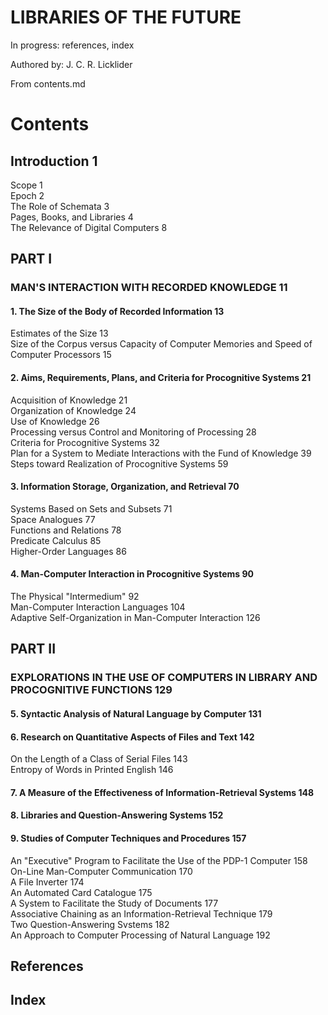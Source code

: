 # LIBRARIES OF THE FUTURE

In progress: references, index

Authored by: J. C. R. Licklider  

From contents.md

# Contents

## Introduction 1
Scope 1  
Epoch 2  
The Role of Schemata 3  
Pages, Books, and Libraries 4  
The Relevance of Digital Computers 8  

## PART I
### MAN'S INTERACTION WITH RECORDED KNOWLEDGE 11
#### 1. The Size of the Body of Recorded Information 13
Estimates of the Size 13  
Size of the Corpus versus Capacity of Computer Memories and Speed of Computer Processors 15  
#### 2. Aims, Requirements, Plans, and Criteria for Procognitive Systems 21
Acquisition of Knowledge 21  
Organization of Knowledge 24  
Use of Knowledge 26  
Processing versus Control and Monitoring of Processing 28  
Criteria for Procognitive Systems 32  
Plan for a System to Mediate Interactions with the Fund of Knowledge 39  
Steps toward Realization of Procognitive Systems 59  
#### 3. Information Storage, Organization, and Retrieval 70
Systems Based on Sets and Subsets 71  
Space Analogues 77  
Functions and Relations 78  
Predicate Calculus 85  
Higher-Order Languages 86  
#### 4. Man-Computer Interaction in Procognitive Systems 90
The Physical "Intermedium" 92  
Man-Computer Interaction Languages 104  
Adaptive Self-Organization in Man-Computer Interaction 126  

## PART II
### EXPLORATIONS IN THE USE OF COMPUTERS IN LIBRARY AND PROCOGNITIVE FUNCTIONS 129
#### 5. Syntactic Analysis of Natural Language by Computer 131
#### 6. Research on Quantitative Aspects of Files and Text 142
On the Length of a Class of Serial Files 143  
Entropy of Words in Printed English 146  
#### 7. A Measure of the Effectiveness of Information-Retrieval Systems 148
#### 8. Libraries and Question-Answering Systems 152
#### 9. Studies of Computer Techniques and Procedures 157
An "Executive" Program to Facilitate the Use of the PDP-1 Computer 158  
On-Line Man-Computer Communication 170  
A File Inverter 174  
An Automated Card Catalogue 175  
A System to Facilitate the Study of Documents 177  
Associative Chaining as an Information-Retrieval Technique 179  
Two Question-Answering Svstems 182  
An Approach to Computer Processing of Natural Language 192  

## References

## Index
